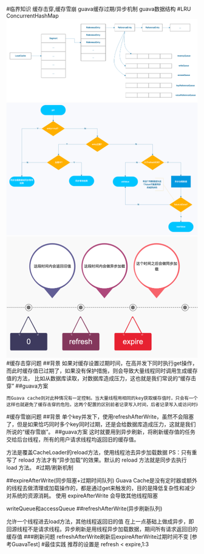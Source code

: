 #临界知识
缓存击穿,缓存雪崩
guava缓存过期/异步机制
guava数据结构
[](https://juejin.cn/post/6844903747160637447#heading-5)
[](https://albenw.github.io/posts/df42dc84/)
#LRU ConcurrentHashMap
![](.z_java_03_guava_cache_images/f18f7c94.png)
![](.z_java_03_guava_cache_images/ad753da3.png)
![](.z_java_03_guava_cache_images/06e26361.png)
#缓存击穿问题
##背景
如果对缓存设置过期时间，在高并发下同时执行get操作，而此时缓存值已过期了，如果没有保护措施，则会导致大量线程同时调用生成缓存值的方法，
比如从数据库读取，对数据库造成压力，这也就是我们常说的“缓存击穿”
##guava方案
```asp
而Guava cache则对此种情况有一定控制。当大量线程用相同的key获取缓存值时，只会有一个线程进入load方法，而其他线程则等待，直到缓存值被生成
这样也就避免了缓存击穿的危险。这两个配置的区别前者记录写入时间，后者记录写入或访问时间，内部分别用writeQueue和accessQueue维护
```
#缓存雪崩问题
##背景
单个key并发下，使用refreshAfterWrite，虽然不会阻塞了，但是如果恰巧同时多个key同时过期，还是会给数据库造成压力，这就是我们所说的“缓存雪崩”。
##guava方案
这时就要用到异步刷新，将刷新缓存值的任务交给后台线程，所有的用户请求线程均返回旧的缓存值。

方法是覆盖CacheLoader的reload方法，使用线程池去异步加载数据
PS：只有重写了 reload 方法才有“异步加载”的效果。默认的 reload 方法就是同步去执行 load 方法。
#过期/刷新机制

##expireAfterWrite(同步阻塞+过期时间队列)
Guava Cache是没有定时器或额外的线程去做清理或加载操作的，都是通过get来触发的，目的是降低复杂性和减少对系统的资源消耗。
使用 expireAfterWrite 会导致其他线程阻塞

writeQueue和accessQueue
##refreshAfterWrite(异步刷新队列)

允许一个线程进去load方法，其他线程返回旧的值
在上一点基础上做成异步，即回源线程不是请求线程。异步刷新是用线程异步加载数据，期间所有请求返回旧的缓存值
###刷新问题
refreshAfterWrite刷新后expireAfterWrite过期时间不变
[参考GuavaTest]
#最佳实践
推荐的设置是 refresh < expire,1:3
[](https://community.jiguang.cn/article/464216)
